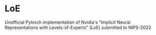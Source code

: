 # LoE
Unofficial Pytorch implementation of Nvidia's "Implicit Neural Representations with Levels-of-Experts" (LoE) submitted to NIPS-2022
